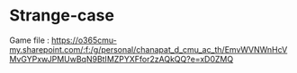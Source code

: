 # Strange-case
Game file : https://o365cmu-my.sharepoint.com/:f:/g/personal/chanapat_d_cmu_ac_th/EmvWVNWnHcVMvGYPxwJPMUwBqN9BtIMZPYXFfor2zAQkQQ?e=xD0ZMQ
